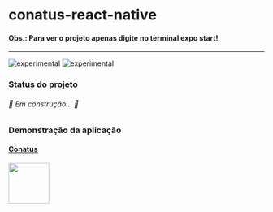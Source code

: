 # conatus-react-native

#### Obs.: Para ver o projeto apenas digite no terminal expo start!

--------------------------------------------------------------------------------------------

![experimental](https://img.shields.io/static/v1?label=&message=Js&color=yellow)
![experimental](https://img.shields.io/static/v1?label=&message=React-Native&color=blue)

### Status do projeto

###### 🚧  Em construção...  🚧 


### Demonstração da aplicação

<h4> <a href="http://conatus.infinityfreeapp.com/"> Conatus </a>
</h4>


 <p><a align="center"><img src="https://media.giphy.com/media/nif38LVYo7EkYq1TI3/giphy.gif" width="80" height="80"</a> </p>

